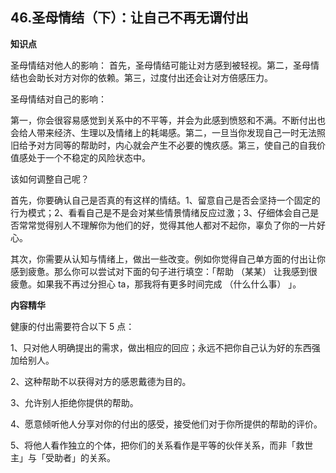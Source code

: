 ## 46.圣母情结（下）：让自己不再无谓付出
**知识点**


圣母情结对他人的影响：
首先，圣母情结可能让对方感到被轻视。第二，圣母情结也会助长对方对你的依赖。第三，过度付出还会让对方倍感压力。


圣母情结对自己的影响：


第一，你会很容易感觉到关系中的不平等，并会为此感到愤怒和不满。不断付出也会给人带来经济、生理以及情绪上的耗竭感。第二，一旦当你发现自己一时无法照旧给予对方同等的帮助时，内心就会产生不必要的愧疚感。第三，使自己的自我价值感处于一个不稳定的风险状态中。


该如何调整自己呢？


首先，你要确认自己是否真的有这样的情结。1、留意自己是否会坚持一个固定的行为模式；2、看看自己是不是会对某些情景情绪反应过激；3、仔细体会自己是否常常觉得别人不理解你为他们的好，觉得其他人都对不起你，辜负了你的一片好心。


其次，你需要从认知与情绪上，做出一些改变。例如你觉得自己单方面的付出让你感到疲惫。那么你可以尝试对下面的句子进行填空：「帮助 （某某） 让我感到很疲惫。如果我不再过分担心 ta，那我将有更多时间完成 （什么什么事） 」。


**内容精华**


健康的付出需要符合以下 5 点：


1、只对他人明确提出的需求，做出相应的回应；永远不把你自己认为好的东西强加给别人。


2、这种帮助不以获得对方的感恩戴德为目的。


3、允许别人拒绝你提供的帮助。


4、愿意倾听他人分享对你的付出的感受，接受他们对于你所提供的帮助的评价。


5、将他人看作独立的个体，把你们的关系看作是平等的伙伴关系，而非「救世主」与「受助者」的关系。

